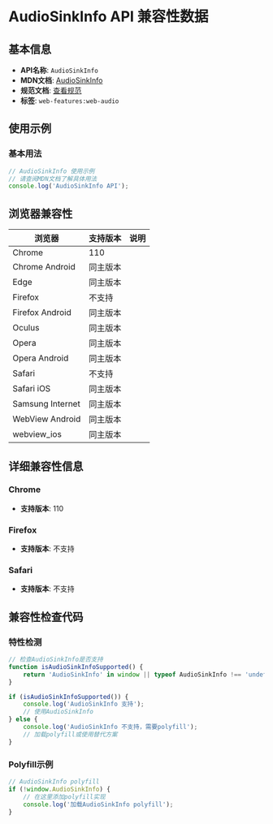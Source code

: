 # AudioSinkInfo API 兼容性数据

## 基本信息

- **API名称**: `AudioSinkInfo`
- **MDN文档**: [AudioSinkInfo](https://developer.mozilla.org/docs/Web/API/AudioSinkInfo)
- **规范文档**: [查看规范](https://webaudio.github.io/web-audio-api/#AudioSinkInfo)
- **标签**: `web-features:web-audio`

## 使用示例

### 基本用法

```javascript
// AudioSinkInfo 使用示例
// 请查阅MDN文档了解具体用法
console.log('AudioSinkInfo API');
```

## 浏览器兼容性

| 浏览器 | 支持版本 | 说明 |
|--------|----------|------|
| Chrome | 110 |  |
| Chrome Android | 同主版本 |  |
| Edge | 同主版本 |  |
| Firefox | 不支持 |  |
| Firefox Android | 同主版本 |  |
| Oculus | 同主版本 |  |
| Opera | 同主版本 |  |
| Opera Android | 同主版本 |  |
| Safari | 不支持 |  |
| Safari iOS | 同主版本 |  |
| Samsung Internet | 同主版本 |  |
| WebView Android | 同主版本 |  |
| webview_ios | 同主版本 |  |

## 详细兼容性信息

### Chrome

- **支持版本**: 110

### Firefox

- **支持版本**: 不支持

### Safari

- **支持版本**: 不支持

## 兼容性检查代码

### 特性检测

```javascript
// 检查AudioSinkInfo是否支持
function isAudioSinkInfoSupported() {
    return 'AudioSinkInfo' in window || typeof AudioSinkInfo !== 'undefined';
}

if (isAudioSinkInfoSupported()) {
    console.log('AudioSinkInfo 支持');
    // 使用AudioSinkInfo
} else {
    console.log('AudioSinkInfo 不支持，需要polyfill');
    // 加载polyfill或使用替代方案
}
```

### Polyfill示例

```javascript
// AudioSinkInfo polyfill
if (!window.AudioSinkInfo) {
    // 在这里添加polyfill实现
    console.log('加载AudioSinkInfo polyfill');
}
```

